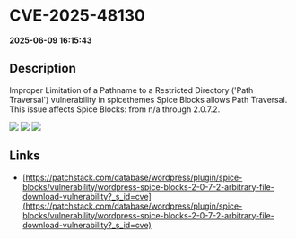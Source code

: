 # CVE-2025-48130

**2025-06-09 16:15:43**

## Description
Improper Limitation of a Pathname to a Restricted Directory ('Path Traversal') vulnerability in spicethemes Spice Blocks allows Path Traversal. This issue affects Spice Blocks: from n/a through 2.0.7.2.

![](https://img.shields.io/static/v1?label=Score&message=7.5&color=red)
![](https://img.shields.io/static/v1?label=Severity&message=HIGH&color=red)
![](https://img.shields.io/static/v1?label=CWE&message=Traversal&color=green)

## Links
- [https://patchstack.com/database/wordpress/plugin/spice-blocks/vulnerability/wordpress-spice-blocks-2-0-7-2-arbitrary-file-download-vulnerability?_s_id=cve](https://patchstack.com/database/wordpress/plugin/spice-blocks/vulnerability/wordpress-spice-blocks-2-0-7-2-arbitrary-file-download-vulnerability?_s_id=cve)
